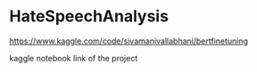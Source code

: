 # HateSpeechAnalysis

https://www.kaggle.com/code/sivamanivallabhani/bertfinetuning

kaggle notebook link of the project 
